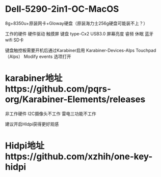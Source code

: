 # Dell-5290-2in1-OC-MacOS
 8g+8350u+原装网卡+Gloway硬盘（原装海力士256g硬盘可能装不上？）    
 
 工作的硬件 硬件驱动 触摸屏 键盘 type-Cx2 USB3.0 屏幕亮度 睿频 休眠 蓝牙 wifi SD卡     
 
 键盘触控板需要开机后通过Karabiner启用 Karabiner-Devices-Alps Touchpad（Alps） Modify events 选项打开 
 # karabiner地址https://github.com/pqrs-org/Karabiner-Elements/releases
 
 非工作硬件 I2C摄像头不工作 雷电三功能不工作    

 建议开启HIdpi获得更好观感 
 # Hidpi地址https://github.com/xzhih/one-key-hidpi

